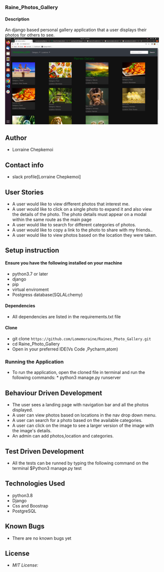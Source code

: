 ### Raine_Photos_Gallery
#### Description
An django based  personal gallery application that a user displays their photos for others to see.
![Landing page photo](https://github.com/Lomemoraine/Raines_Photo_Gallery/blob/master/media/images/project.png)
## Author

* Lorraine Chepkemoi
## Contact info
* slack profile[Lorraine Chepkemoi]
## User Stories

* A user would like to view different photos that interest me.
* A user would like to click on a single photo to expand it and also view the details of the photo. The photo details must appear on a modal within the same route as the main page
* A user would like to search for different categories of photos.
* A user would like to copy a link to the photo to share with my friends..
* A user would like to view photos based on the location they were taken.




## Setup instruction

#### Ensure you have the following installed on your machine 
* python3.7 or later 
* django
* pip
* virtual enviroment
* Postgress database(SQLALchemy)
#### Dependencies

* All dependencies are listed in the requirements.txt file

#### Clone

* git clone ```https://github.com/Lomemoraine/Raines_Photo_Gallery.git```
* cd Raine_Photo_Gallery
* Open in your preferred IDE(Vs Code ,Pycharm,atom)
### Running the Application
* To run the application, open the cloned file in terminal and run the following commands:
        * python3 manage.py runserver
## Behaviour Driven Development
* The user sees a landing page with navigation bar and all the photos displayed.
* A user can view photos based on locations in the nav drop down menu.
* A user can search for a photo based on the available categories.
* A user can click on the image to see a larger version of the image with the image's details.
* An admin can add photos,location and categories.

## Test Driven Development
* All the tests can be runned by typing the following command on the terminal
       $Python3 manage.py test
## Technologies Used
* python3.8
* Django 
* Css and Boostrap
* PostgreSQL
## Known Bugs
* There are no known bugs yet
## License
* *MIT License:*